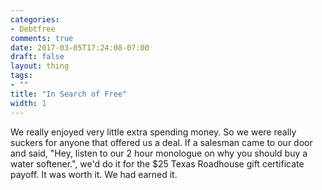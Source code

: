 ```yaml
---
categories:
- Debtfree
comments: true
date: 2017-03-05T17:24:08-07:00
draft: false
layout: thing
tags:
- ""
title: "In Search of Free"
width: 1
---
```


We really enjoyed very little extra spending money.  So we were really suckers for anyone that offered us a deal.  If a salesman came to our door and said, "Hey, listen to our 2 hour monologue on why you should buy a water softener.", we\'d do it for the $25 Texas Roadhouse gift certificate payoff.  It was worth it.  We had earned it.

<!--more-->
